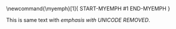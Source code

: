 \newcommand{\myemph}[1]{ START-MYEMPH #1 END-MYEMPH }


This is same text with *emphasis with UNICODE REMOVED*.